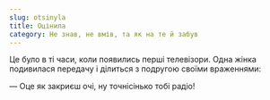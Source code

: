 ```yaml
---
slug: otsinyla
title: Оцінила
category: Не знав, не вмів, та як на те й забув
---
```

Це було в ті часи, коли появились перші телевізори. Одна жінка подивилася передачу і ділиться з подругою своїми враженнями:

— Оце як закриєш очі, ну точнісінько тобі радіо!
